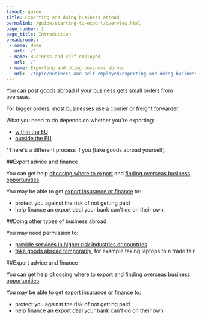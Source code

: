 ```yaml
---
layout: guide
title: Exporting and doing business abroad
permalink: /guide/starting-to-export/overview.html
page_number: 1
page_title: Introduction
breadcrumbs:
 - name: Home
   url: '/'
 - name: Business and self employed
   url: '/'
 - name: Exporting and doing business abroad
   url: '/topic/business-and-self-employed/exporting-and-doing-business-abroad.html'   
---
```


You can [post goods abroad](/send-goods-abroad) if your business gets small orders from overseas.

For bigger orders, most businesses use a courier or freight forwarder.

What you need to do depends on whether you're exporting:

- [within the EU](/guide/starting-to-export/goods-within-eu.html)
- [outside the EU](/guide/starting-to-export/goods-outside-eu.html)

^There's a different process if you [take goods abroad yourself].

##Export advice and finance

You can get help [choosing where to export](/answer/choosing-export-market-ukti.html) and [finding overseas business opportunities](/start/find-overseas-business-opportunities.html).

You may be able to get [export insurance or finance](/export-insurance-export-finance.html) to:

- protect you against the risk of not getting paid  
- help finance an export deal your bank can't do on their own  

##Doing other types of business abroad

You may need permission to:

- [provide services in higher risk industries or countries](http://govuk-import-export.herokuapp.com/guide/starting-to-export/export-licences.html)
- [take goods abroad temporarily](/guide/take-goods-out-uk-temporarily-for-business/overview.html), for example taking laptops to a trade fair

##Export advice and finance

You can get help [choosing where to export](/answer/choosing-export-market-ukti.html) and [finding overseas business opportunities](/start/find-overseas-business-opportunities.html).

You may be able to get [export insurance or finance](/export-insurance-export-finance.html) to:

- protect you against the risk of not getting paid  
- help finance an export deal your bank can't do on their own  
